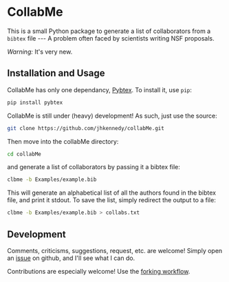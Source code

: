 CollabMe
========

This is a small Python package to generate a list of collaborators from a `bibtex` file --- A problem often faced by scientists writing NSF proposals. 

*Warning:* It's very new. 

Installation and Usage
----------------------

CollabMe has only one dependancy, [Pybtex](https://pybtex.org/). To install it, use `pip`:

```sh
pip install pybtex
```

CollabMe is still under (heavy) development! As such, just use the source:

```sh
git clone https://github.com/jhkennedy/collabMe.git
```

Then move into the collabMe directory:

```sh
cd collabMe
```

and generate a list of collaborators by passing it a bibtex file:

```sh
clbme -b Examples/example.bib
```

This will generate an alphabetical list of all the authors found in the bibtex file, and print it stdout. To save the list, simply redirect the output to a file:

```sh
clbme -b Examples/example.bib > collabs.txt
```

Development
-----------

Comments, criticisms, suggestions, request, etc. are welcome! Simply open an [issue]() on github, and I'll see what I can do. 

Contributions are especially welcome! Use the [forking workflow](https://www.atlassian.com/git/tutorials/comparing-workflows#forking-workflow). 

